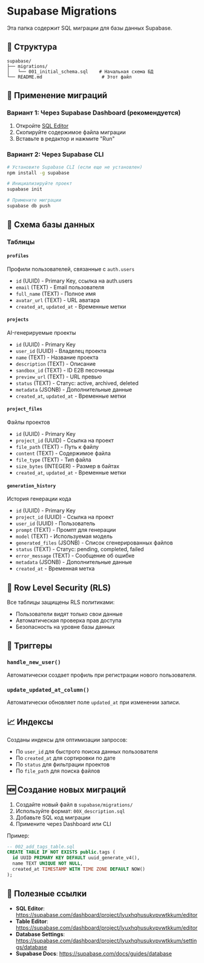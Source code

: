 # Supabase Migrations

Эта папка содержит SQL миграции для базы данных Supabase.

## 📖 Структура

```
supabase/
├── migrations/
│   └── 001_initial_schema.sql    # Начальная схема БД
└── README.md                      # Этот файл
```

## 🚀 Применение миграций

### Вариант 1: Через Supabase Dashboard (рекомендуется)

1. Откройте [SQL Editor](https://supabase.com/dashboard/project/lyuxhqhusukvpvwtkkum/editor)
2. Скопируйте содержимое файла миграции
3. Вставьте в редактор и нажмите "Run"

### Вариант 2: Через Supabase CLI

```bash
# Установите Supabase CLI (если еще не установлен)
npm install -g supabase

# Инициализируйте проект
supabase init

# Примените миграции
supabase db push
```

## 💾 Схема базы данных

### Таблицы

#### `profiles`
Профили пользователей, связанные с `auth.users`
- `id` (UUID) - Primary Key, ссылка на auth.users
- `email` (TEXT) - Email пользователя
- `full_name` (TEXT) - Полное имя
- `avatar_url` (TEXT) - URL аватара
- `created_at`, `updated_at` - Временные метки

#### `projects`
AI-генерируемые проекты
- `id` (UUID) - Primary Key
- `user_id` (UUID) - Владелец проекта
- `name` (TEXT) - Название проекта
- `description` (TEXT) - Описание
- `sandbox_id` (TEXT) - ID E2B песочницы
- `preview_url` (TEXT) - URL превью
- `status` (TEXT) - Статус: active, archived, deleted
- `metadata` (JSONB) - Дополнительные данные
- `created_at`, `updated_at` - Временные метки

#### `project_files`
Файлы проектов
- `id` (UUID) - Primary Key
- `project_id` (UUID) - Ссылка на проект
- `file_path` (TEXT) - Путь к файлу
- `content` (TEXT) - Содержимое файла
- `file_type` (TEXT) - Тип файла
- `size_bytes` (INTEGER) - Размер в байтах
- `created_at`, `updated_at` - Временные метки

#### `generation_history`
История генерации кода
- `id` (UUID) - Primary Key
- `project_id` (UUID) - Ссылка на проект
- `user_id` (UUID) - Пользователь
- `prompt` (TEXT) - Промпт для генерации
- `model` (TEXT) - Используемая модель
- `generated_files` (JSONB) - Список сгенерированных файлов
- `status` (TEXT) - Статус: pending, completed, failed
- `error_message` (TEXT) - Сообщение об ошибке
- `metadata` (JSONB) - Дополнительные данные
- `created_at` - Временная метка

## 🔐 Row Level Security (RLS)

Все таблицы защищены RLS политиками:
- Пользователи видят только свои данные
- Автоматическая проверка прав доступа
- Безопасность на уровне базы данных

## 🔄 Триггеры

### `handle_new_user()`
Автоматически создает профиль при регистрации нового пользователя.

### `update_updated_at_column()`
Автоматически обновляет поле `updated_at` при изменении записи.

## 📈 Индексы

Созданы индексы для оптимизации запросов:
- По `user_id` для быстрого поиска данных пользователя
- По `created_at` для сортировки по дате
- По `status` для фильтрации проектов
- По `file_path` для поиска файлов

## 🆕 Создание новых миграций

1. Создайте новый файл в `supabase/migrations/`
2. Используйте формат: `00X_description.sql`
3. Добавьте SQL код миграции
4. Примените через Dashboard или CLI

Пример:
```sql
-- 002_add_tags_table.sql
CREATE TABLE IF NOT EXISTS public.tags (
  id UUID PRIMARY KEY DEFAULT uuid_generate_v4(),
  name TEXT UNIQUE NOT NULL,
  created_at TIMESTAMP WITH TIME ZONE DEFAULT NOW()
);
```

## 🔗 Полезные ссылки

- **SQL Editor**: https://supabase.com/dashboard/project/lyuxhqhusukvpvwtkkum/editor
- **Table Editor**: https://supabase.com/dashboard/project/lyuxhqhusukvpvwtkkum/editor
- **Database Settings**: https://supabase.com/dashboard/project/lyuxhqhusukvpvwtkkum/settings/database
- **Supabase Docs**: https://supabase.com/docs/guides/database